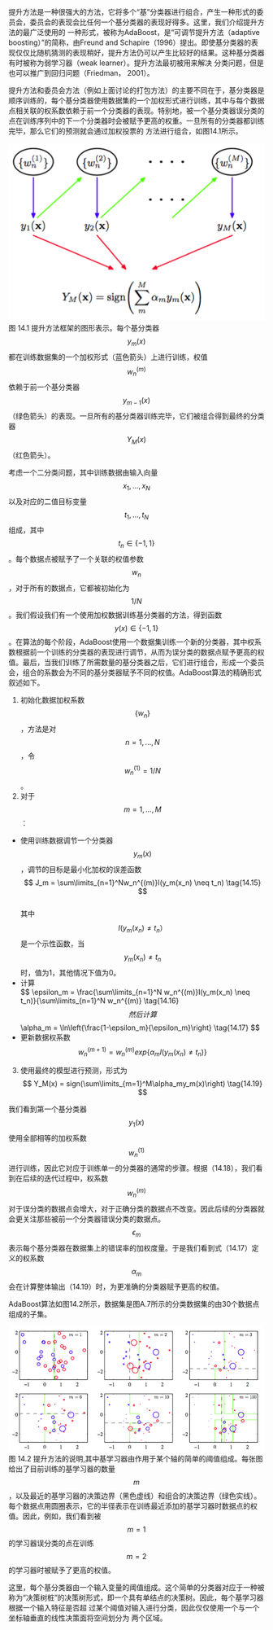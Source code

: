 提升方法是一种很强大的方法，它将多个“基”分类器进行组合，产生一种形式的委员会，委员会的表现会比任何一个基分类器的表现好得多。这里，我们介绍提升方法的最广泛使用的 一种形式，被称为AdaBoost，是“可调节提升方法（adaptive boosting）”的简称，由Freund and Schapire（1996）提出。即使基分类器的表现仅仅比随机猜测的表现稍好，提升方法仍可以产生比较好的结果。这种基分类器有时被称为弱学习器（weak learner）。提升方法最初被用来解决 分类问题，但是也可以推广到回归问题（Friedman， 2001）。    

提升方法和委员会方法（例如上面讨论的打包方法）的主要不同在于，基分类器是顺序训练的，每个基分类器使用数据集的一个加权形式进行训练，其中与每个数据点相关联的权系数依赖于前一个分类器的表现。特别地，被一个基分类器误分类的点在训练序列中的下一个分类器时会被赋予更高的权重。一旦所有的分类器都训练完毕，那么它们的预测就会通过加权投票的 方法进行组合，如图14.1所示。    

![图 14-1](images/14_1.png)      
图 14.1 提升方法框架的图形表示。每个基分类器$$ y_m(x) $$都在训练数据集的一个加权形式（蓝色箭头）上进行训练，权值$$ w_n^{(m)} $$依赖于前一个基分类器$$ y_{m-1}(x) $$（绿色箭头）的表现。一旦所有的基分类器训练完毕，它们被组合得到最终的分类器$$ Y_M(x) $$（红色箭头）。

考虑一个二分类问题，其中训练数据由输入向量$$ x_1,...,x_N $$以及对应的二值目标变量$$ t_1,...,t_N $$组成，其中$$ t_n \in \{−1,1\} $$。每个数据点被赋予了一个关联的权值参数$$ w_n $$，对于所有的数据点，它都被初始化为$$ 1 / N $$。我们假设我们有一个使用加权数据训练基分类器的方法，得到函数$$ y(x) \in \{−1,1\} $$。在算法的每个阶段，AdaBoost使用一个数据集训练一个新的分类器，其中权系数根据前一个训练的分类器的表现进行调节，从而为误分类的数据点赋予更高的权值。最后，当我们训练了所需数量的基分类器之后，它们进行组合，形成一个委员会，组合的系数会为不同的基分类器赋予不同的权值。AdaBoost算法的精确形式叙述如下。    

1. 初始化数据加权系数$$ \{w_n\} $$，方法是对$$ n = 1,...,N $$，令$$ w_n^{(1)} = 1 / N $$。    
2. 对于$$ m = 1,...,M $$：    
* 使用训练数据调节一个分类器$$ y_m(x) $$，调节的目标是最小化加权的误差函数    
$$
J_m = \sum\limits_{n=1}^Nw_n^{(m)}I(y_m(x_n) \neq t_n) \tag{14.15}
$$    
其中$$ I(y_m(x_n) \neq t_n）$$是一个示性函数，当$$ y_m(x_n) \neq t_n $$时，值为1，其他情况下值为0。    
* 计算    
$$
\epsilon_m = \frac{\sum\limits_{n=1}^N w_n^{(m)}I(y_m(x_n) \neq t_n)}{\sum\limits_{n=1}^N w_n^{(m)} \tag{14.16}
$$    
然后计算    
$$
\alpha_m = \ln\left\{\frac{1-\epsilon_m}{\epsilon_m}\right\} \tag{14.17}
$$    
* 更新数据权系数     
$$
w_n^{(m+1)} = w_n^{(m)}exp\{\alpha_mI(y_m(x_n) \neq t_n)\} \tag{14.18}
$$    
3. 使用最终的模型进行预测，形式为    
$$
Y_M(x) = sign(\sum\limits_{m=1}^M\alpha_my_m(x)\right) \tag{14.19}
$$    

我们看到第一个基分类器$$ y_1(x) $$使用全部相等的加权系数$$ w_n^{(1)} $$进行训练，因此它对应于训练单一的分类器的通常的步骤。根据（14.18），我们看到在后续的迭代过程中，权系数$$ w_n^{(m)} $$对于误分类的数据点会增大，对于正确分类的数据点不改变。因此后续的分类器就会更关注那些被前一个分类器错误分类的数据点。$$ \epsilon_m $$表示每个基分类器在数据集上的错误率的加权度量。于是我们看到式（14.17）定义的权系数$$ \alpha_m $$会在计算整体输出（14.19）时，为更准确的分类器赋予更高的权值。    

AdaBoost算法如图14.2所示，数据集是图A.7所示的分类数据集的由30个数据点组成的子集。    

![图 14-2](images/14_2.png)      
图 14.2 提升方法的说明,其中基学习器由作用于某个轴的简单的阈值组成。每张图给出了目前训练的基学习器的数量$$ m $$，以及最近的基学习器的决策边界（黑色虚线）和组合的决策边界（绿色实线）。每个数据点用圆圈表示，它的半径表示在训练最近添加的基学习器时数据点的权值。因此，例如，我们看到被$$ m = 1 $$的学习器误分类的点在训练$$ m = 2 $$的学习器时被赋予了更高的权值。

这里，每个基分类器由一个输入变量的阈值组成。这个简单的分类器对应于一种被称为“决策树桩”的决策树形式，即一个具有单结点的决策树。因此，每个基学习器根据一个输入特征是否超 过某个阈值对输入进行分类，因此仅仅使用一个与一个坐标轴垂直的线性决策面将空间划分为 两个区域。
